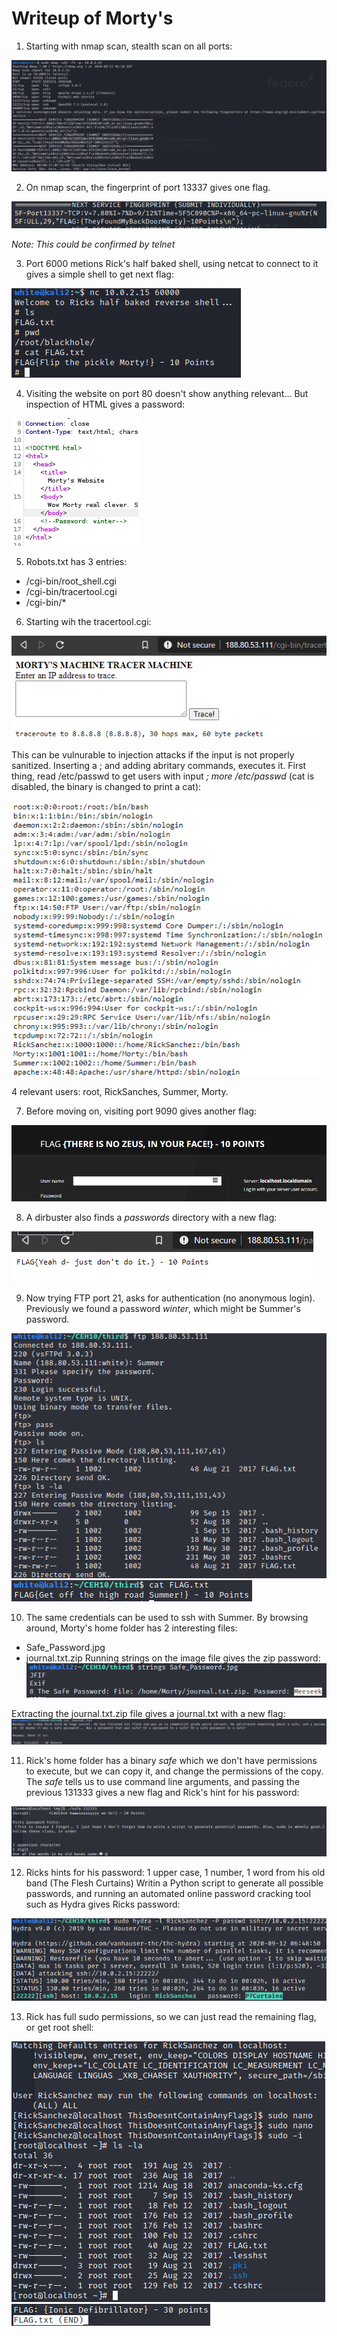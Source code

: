 # Writeup of Morty's

1. Starting with nmap scan, stealth scan on all ports:

![nmap all ports](nmap_all.png)

2. On nmap scan, the fingerprint of port 13337 gives one flag.

![fingerprint 13337](port_13337.png)

*Note: This could be confirmed by telnet*

3. Port 6000 metions Rick's half baked shell, using netcat to connect to it gives a simple shell to get next flag:

![baked shell](half_baked_shell.png)

4. Visiting the website on port 80 doesn't show anything relevant... But inspection of HTML gives a password:

![html](html.png)

5. Robots.txt has 3 entries:
  * /cgi-bin/root_shell.cgi
  * /cgi-bin/tracertool.cgi
  * /cgi-bin/*
 
6. Starting wih the tracertool.cgi:
 
 ![tracertool](tracert.png)
 
This can be vulnurable to injection attacks if the input is not properly sanitized. Inserting a ; and adding abritary commands, executes it. 
First thing, read /etc/passwd to get users with input *; more /etc/passwd* (cat is disabled, the binary is changed to print a cat): 

![passwd](passwd.png)

 4 relevant users: root, RickSanches, Summer, Morty.

7. Before moving on, visiting port 9090 gives another flag:

![web_9090](web_9090.png)

8. A dirbuster also finds a *passwords* directory with a new flag:

![pass](passwords.png)

9. Now trying FTP port 21, asks for authentication (no anonymous login). Previously we found a password *winter*, which might be Summer's password.

![ftp](ftp.png)
![ftp_flag](ftp_flag.png)

10. The same credentials can be used to ssh with Summer. By browsing around, Morty's home folder has 2 interesting files:
 * Safe_Password.jpg
 * journal.txt.zip
 Running strings on the image file gives the zip password:
 ![strings](strings.png)
 
 Extracting the journal.txt.zip file gives a journal.txt with a new flag:
 ![journal](journal.png)

11. Rick's home folder has a binary *safe* which we don't have permissions to execute, but we can copy it, and change the permissions of the copy. 
The *safe* tells us to use command line arguments, and passing the previous 131333 gives a new flag and Rick's hint for his password:

![hints](safe.png)

12. Ricks hints for his password: 1 upper case, 1 number, 1 word from his old band (The Flesh Curtains)
Writin a Python script to generate all possible passwords, and running an automated online password cracking tool such as Hydra gives Ricks password:
 
 ![hydra](hydra.png)
 
13. Rick has full sudo permissions, so we can just read the remaining flag, or get root shell:
 
 ![root](root.png)
 ![flag](last_flag.png)
 
 
